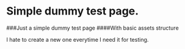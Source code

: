 Simple dummy test page.
=========

###Just a simple dummy test page
####With basic assets structure

I hate to create a new one everytime I need it for testing.
